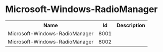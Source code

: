 # Microsoft-Windows-RadioManager

<table>
<colgroup><col/><col/><col/></colgroup>
<tr><th>Name</th><th>Id</th><th>Description</th></tr>
<tr><td>Microsoft-Windows-RadioManager</td><td>8001</td><td></td></tr>
<tr><td>Microsoft-Windows-RadioManager</td><td>8002</td><td></td></tr>
</table>
